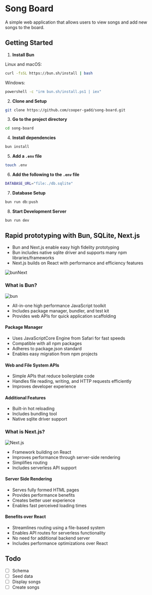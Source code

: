 # Song Board

A simple web application that allows users to view songs and add new songs to the board.

## Getting Started

1. **Install Bun**

  Linux and macOS:
  ```bash
  curl -fsSL https://bun.sh/install | bash
  ```

  Windows:
  ```bash
  powershell -c "irm bun.sh/install.ps1 | iex"
   ```

2. **Clone and Setup**
  ```bash
  git clone https://github.com/cooper-gadd/song-board.git
  ```

3. **Go to the project directory**
  ```bash
  cd song-board
  ```

4. **Install dependencies**
  ```bash
  bun install
  ```

5. **Add a `.env` file**
  ```bash
  touch .env
  ```

6. **Add the following to the `.env` file**
  ```bash
  DATABASE_URL="file:./db.sqlite"
  ```

7. **Database Setup**
  ```bash
  bun run db:push
  ```

8. **Start Development Server**
  ```bash
  bun run dev
  ```

## Rapid prototyping with Bun, SQLite, Next.js

* Bun and Next.js enable easy high fidelity prototyping
* Bun includes native sqlite driver and supports many npm libraries/frameworks
* Next.js builds on React with performance and efficiency features

![bunNext](https://github.com/user-attachments/assets/7f9fad74-4401-42dc-815a-a2b0e810332c)

### What is Bun?

![bun](https://github.com/user-attachments/assets/42928faf-2066-4f5d-82ac-c110d916a71c)

* All-in-one high performance JavaScript toolkit
* Includes package manager, bundler, and test kit
* Provides web APIs for quick application scaffolding

#### Package Manager
* Uses JavaScriptCore Engine from Safari for fast speeds
* Compatible with all npm packages
* Adheres to package.json standard
* Enables easy migration from npm projects

#### Web and File System APIs
* Simple APIs that reduce boilerplate code
* Handles file reading, writing, and HTTP requests efficiently
* Improves developer experience

#### Additional Features
* Built-in hot reloading
* Includes bundling tool
* Native sqlite driver support

### What is Next.js?

![Next.js](https://github.com/user-attachments/assets/726ae889-76d4-4341-8901-c51957a45eV3c)

* Framework building on React
* Improves performance through server-side rendering
* Simplifies routing
* Includes serverless API support

#### Server Side Rendering
* Serves fully formed HTML pages
* Provides performance benefits
* Creates better user experience
* Enables fast perceived loading times

#### Benefits over React
* Streamlines routing using a file-based system
* Enables API routes for serverless functionality
* No need for additional backend server
* Includes performance optimizations over React

## Todo

- [ ] Schema
- [ ] Seed data
- [ ] Display songs
- [ ] Create songs
